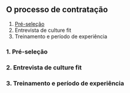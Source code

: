 ## O processo de contratação

1. [Pré-seleção](###Pré-seleção)
2. Entrevista de culture fit
3. Treinamento e período de experiência

### 1. Pré-seleção

### 2. Entrevista de culture fit

### 3. Treinamento e período de experiência
